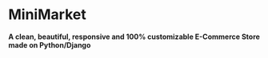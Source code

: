 # MiniMarket
**A clean, beautiful, responsive and 100% customizable E-Commerce Store made on Python/Django**

